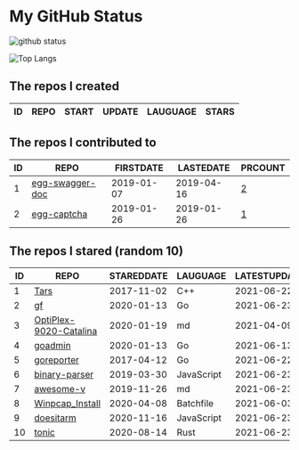 # My GitHub Status

<img src="https://github-readme-stats-1.yihong0618.vercel.app/api?username=jc-lathander&show_icons=true&&&hide_title=true&count_private=true" alt="github status" />

![Top Langs](https://github-readme-stats-1.yihong0618.vercel.app/api/top-langs/?username=jc-lathander&layout=compact)

<!--START_SECTION:my_github-->
## The repos I created
| ID | REPO | START | UPDATE | LAUGUAGE | STARS |
|----|------|-------|--------|----------|-------|

## The repos I contributed to
| ID |                                REPO                                | FIRSTDATE  | LASTEDATE  |                                          PRCOUNT                                           |
|----|--------------------------------------------------------------------|------------|------------|--------------------------------------------------------------------------------------------|
|  1 | [egg-swagger-doc](https://github.com/Yanshijie-EL/egg-swagger-doc) | 2019-01-07 | 2019-04-16 | [2](https://github.com/Yanshijie-EL/egg-swagger-doc/pulls?q=is%3Apr+author%3Ajc-lathander) |
|  2 | [egg-captcha](https://github.com/Raoul1996/egg-captcha)            | 2019-01-26 | 2019-01-26 | [1](https://github.com/Raoul1996/egg-captcha/pulls?q=is%3Apr+author%3Ajc-lathander)        |

## The repos I stared (random 10)
| ID |                                   REPO                                   | STAREDDATE |  LAUGUAGE  | LATESTUPDATE |
|----|--------------------------------------------------------------------------|------------|------------|--------------|
|  1 | [Tars](https://github.com/TarsCloud/Tars)                                | 2017-11-02 | C++        | 2021-06-22   |
|  2 | [gf](https://github.com/gogf/gf)                                         | 2020-01-13 | Go         | 2021-06-23   |
|  3 | [OptiPlex-9020-Catalina](https://github.com/W-MS/OptiPlex-9020-Catalina) | 2020-01-19 | md         | 2021-04-09   |
|  4 | [goadmin](https://github.com/CrazyRocks/goadmin)                         | 2020-01-13 | Go         | 2021-06-13   |
|  5 | [goreporter](https://github.com/360EntSecGroup-Skylar/goreporter)        | 2017-04-12 | Go         | 2021-06-22   |
|  6 | [binary-parser](https://github.com/Ericbla/binary-parser)                | 2019-03-30 | JavaScript | 2021-06-23   |
|  7 | [awesome-v](https://github.com/vlang/awesome-v)                          | 2019-11-26 | md         | 2021-06-23   |
|  8 | [Winpcap_Install](https://github.com/3gstudent/Winpcap_Install)          | 2020-04-08 | Batchfile  | 2021-06-03   |
|  9 | [doesitarm](https://github.com/ThatGuySam/doesitarm)                     | 2020-11-16 | JavaScript | 2021-06-23   |
| 10 | [tonic](https://github.com/hyperium/tonic)                               | 2020-08-14 | Rust       | 2021-06-23   |

<!--END_SECTION:my_github-->
